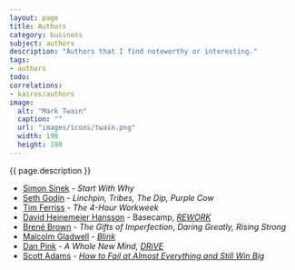```yaml
---
layout: page
title: Authors
category: business
subject: authors
description: "Authors that I find noteworthy or interesting."
tags:
- authors
todo:
correlations:
- kairos/authors
image:
  alt: "Mark Twain"
  caption: ""
  url: "images/icons/twain.png"
  width: 190
  height: 190
---
```


{{ page.description }}

- [Simon Sinek](https://www.startwithwhy.com/About) - _Start With Why_
- [Seth Godin](http://sethgodin.typepad.com/) - _Linchpin,_ _Tribes,_ _The Dip,_ _Purple Cow_
- [Tim Ferriss](https://mobile.twitter.com/tferriss) - _The 4-Hour Workweek_
- [David Heinemeier Hansson](https://mobile.twitter.com/dhh) - Basecamp, _[REWORK](http://david.heinemeierhansson.com/#rework)_
- [Brené Brown](http://brenebrown.com/) - _The Gifts of Imperfection_, _Daring Greatly,_ _Rising Strong_
- [Malcolm Gladwell](https://mobile.twitter.com/Gladwell) - _[Blink](http://gladwell.com/blink/)_
- [Dan Pink](https://mobile.twitter.com/danielpink) - _A Whole New Mind,_ _[DRiVE](http://www.danpink.com/books/drive/)_
- [Scott Adams](https://mobile.twitter.com/scottadamssays) - _[How to Fail at Almost Everything and Still Win Big](http://amazon.com/d/dp/B00COOFBA4)_
